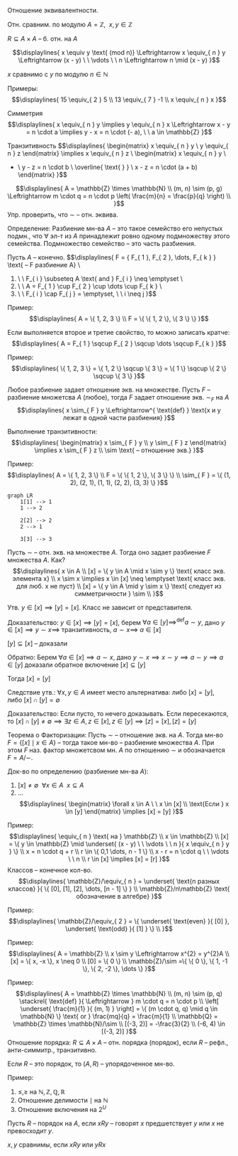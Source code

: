 Отношение эквивалентности.

Отн. сравним. по модулю $A = \mathbb{Z}, \ \ x, y \in \mathbb{Z}$

$R \subseteq A \times A$ – б. отн. на $A$ 

$$\displaylines{
x \equiv y \text{ (mod n)} \Leftrightarrow x \equiv_{ n } y \Leftrightarrow (x - y) \ \ \vdots \ \ n \Leftrightarrow n \mid (x - y)
}$$

$x$ сравнимо с $y$ по модулю $n \in \mathbb{N}$ 

Примеры: 
$$\displaylines{
15 \equiv_{ 2 } 5 \\ 
13 \equiv_{ 7 } -1  \\ 
x \equiv_{ n } x 
}$$

Симметрия 
$$\displaylines{
x \equiv_{ n } y \implies y \equiv_{ n } x \Leftrightarrow x - y = n \cdot a \implies y - x = n \cdot (- a), \ \ a \in \mathbb{Z}
}$$

Транзитивность 
$$\displaylines{
\begin{matrix}
x \equiv_{ n } y  \\
y \equiv_{ n } z
\end{matrix} \implies  x \equiv_{ n } z \\ 
\begin{matrix}
x \equiv_{ n } y  \\
+ \\
y - z = n \cdot b \\
\overline{ \text{           } } \\
x - z = n \cdot (a + b)
\end{matrix}
}$$

$$\displaylines{
A = \mathbb{Z} \times \mathbb{N} \\ 
(m, n) \sim (p, g) \Leftrightarrow m \cdot q = n \cdot p \left( \frac{m}{n} = \frac{p}{q} \right) \\ 
}$$
Упр. проверить, что $\sim$ – отн. эквива. 

Определение: Разбиение мн-ва $A$ – это такое семейство его непустых подмн., что $\forall$ эл-т из $A$ принадлежит ровно одному подмножеству этого семейства. Подмножество семейство – это часть разбиения. 

Пусть $A$ – конечно. 
$$\displaylines{
F = \{ F_{ 1 }, F_{ 2 }, \dots, F_{ k } \} \text{ – F разбиение А} \\ 
1. \ \ F_{ i } \subseteq A \text{ and } F_{ i } \neq \emptyset \\ 
2. \ \ A = F_{ 1 } \cup F_{ 2 } \cup \dots \cup F_{ k } \\ 
3. \ \ F_{ i } \cap F_{ j } = \emptyset, \ \ i \neq j
}$$

Пример: 
$$\displaylines{
A = \{ 1, 2, 3 \} \\ 
F = \{ \{ 1, 2 \}, \{ 3 \} \}
}$$


Если выполняется второе и третие свойство, то можно записать кратче: 
$$\displaylines{
A = F_{ 1 } \sqcup F_{ 2 } \sqcup \dots \sqcup F_{ k } 
}$$

Пример: 
$$\displaylines{
\{ 1, 2, 3 \} = \{ 1, 2 \} \sqcup \{ 3 \} = \{ 1 \} \sqcup \{ 2 \} \sqcup \{ 3 \}
}$$

Любое разбиение задает отношение экв. на множестве. Пусть $F$ – разбиение множетсва $A$ (любое), тогда $F$ задает отношение экв. $\sim_{ F }$ на $A$ 
$$\displaylines{
x \sim_{ F } y \Leftrightarrow^{ \text{def} } \text{x и y лежат в одной части разбиения}
}$$

Выполнение транзитивности: 
$$\displaylines{
\begin{matrix}
x \sim_{ F } y  \\
y \sim_{ F } z 
\end{matrix} \implies x \sim_{ F } z \\ 
\sim \text{ – отношение экв.}
}$$

Пример: 
$$\displaylines{
A = \{ 1, 2, 3 \} \\ 
F = \{ \{ 1, 2 \}, \{ 3 \} \} \\ 
\sim_{ F } = \{ (1, 2), (2, 1), (1, 1), (2, 2), (3, 3) \}
}$$
```mermaid 
graph LR 
	1[1] --> 1
	1 --> 2 
	
	2[2] --> 2
	2 --> 1
	
	3[3] --> 3
```

Пусть $\sim$ – отн. экв. на множестве $A$. Тогда оно задает разбиение $F$ множества $A$. Как? 
$$\displaylines{
x \in A  \\ 
[x] = \{ y \in A \mid x \sim y \} \text{ класс экв. элемента x} \\ 
x \sim x \implies x \in [x] \neq \emptyset \text{ класс экв. для люб. x не пуст} \\ 
[x] = \{ y \in A \mid y \sim x \} \text{ следует из симметричности } \sim \\ 
}$$


Утв. $y \in [x] \implies [y] = [x]$. Класс не зависит от представителя. 

Доказательство: $y \in [x] \implies [y] = [x]$, берем $\forall a \in [y] \implies^{ \text{def} } a \sim y$, дано $y \in [x] \implies y \sim x \implies$ транзитивность, $a \sim x \implies$ $a \in [x]$ 

$[y] \subseteq [x]$ – доказали 

Обратно: Берем $\forall a \in [x] \implies a \sim x$, дано $y \sim x \implies x \sim y \implies a \sim y \implies a \in [y]$ доказали обратное включение $[x] \subseteq [y]$ 

Тогда $[x] = [y]$

Следствие утв.: $\forall x, y \in A$ имеет место альтернатива: либо $[x] = [y]$, либо $[x] \cap [y] = \emptyset$

Доказательство: Если пусто, то нечего доказывать. Если пересекаются, то $[x] \cap [y] \neq \emptyset \implies \exists z \in A, z \in [x], z \in [y] \implies [z] = [x], [z]= [y]$ 

Теорема о Факторизации: Пусть $\sim$ – отношение экв. на $A$. Тогда мн-во $F =\{ [x] \mid x \in A \}$ – тогда такое мн-во – разбиение множества $A$. При этом $F$ наз. фактор множетсвом мн. $A$ по отношению $\sim$ и обозначается $F = A/\sim$. 

Док-во по определению (разбиение мн-ва $A$): 
1. $[x] \neq \emptyset \ \ \forall x \in A \ \ x \subseteq A$ 
2. ...
$$\displaylines{
\begin{matrix}
\forall x \in A \ \ x \in [x] \\
\text{Если } x \in [y] 
\end{matrix} \implies [x] = [y]
}$$

Пример: 
$$\displaylines{
\equiv_{ n } \text{ на } \mathbb{Z} \\ 
x \in \mathbb{Z} \\ 
[x] = \{ y \in \mathbb{Z} \mid \underset{ (x - y) \ \ \vdots \ \ n }{ x \equiv_{ n } y } \} \\
x = n \cdot q + r \\ 
r \in \{ 0,1 \dots, n - 1 \} \\ 
x - r = n \cdot q \ \ \vdots \ \ n \\ 
r \in [x] \implies [x] = [r]
}$$
Классов – конечное кол-во. 
$$\displaylines{
\mathbb{Z}/\equiv_{ n } = \underset{ \text{n разных классов} }{ \{ [0], [1], [2], \dots, [n - 1] \} } \\ 
\mathbb{Z}/n\mathbb{Z} \text{ обозначение в алгебре}
}$$

Пример: 
$$\displaylines{
\mathbb{Z}/\equiv_{ 2 } = \{ \underset{ \text{even} }{ [0] }, \underset{ \text{odd} }{ [1] } \} \\ 
}$$

Пример: 
$$\displaylines{
A = \mathbb{Z} \\ 
x \sim y \Leftrightarrow x^{2} = y^{2}A \\ 
[x] = \{ x, -x \}, x \neq 0 \\ 
[0] = \{ 0 \} \\ 
\mathbb{Z}/\sim =\{ \{ 0 \}, \{ 1, -1 \}, \{ 2, -2 \}, \dots \}
}$$

Пример: 
$$\displaylines{
A = \mathbb{Z} \times \mathbb{N} \\ 
(m, n) \sim (p, q) \stackrel{ \text{def} }{ \Leftrightarrow } m \cdot q = n \cdot p \\ 
\left[ \underset{ \frac{m}{1} }{ (m, 1) } \right] = \{ (m \cdot q, q) \mid q \in \mathbb{N} \} \text{ or } \frac{mq}{q} = \frac{m}{1} \\ 
\mathbb{Q} = \mathbb{Z} \times \mathbb{N}/\sim  \\ 
[(-3, 2)] = -\frac{3}{2} \\ 
(-6, 4) \in [(-3, 2)]
}$$
Отношение порядка: $R \subseteq A \times A$ – отн. порядка (порядок), если $R$ – рефл., анти-симмитр., транзитивно. 

Если $R$ – это порядок, то $(A, R)$ – упорядоченное мн-во. 

Пример: 
1. $\leq, \geq$ на $\mathbb{N}, \mathbb{Z}, \mathbb{Q}, \mathbb{R}$ 
2. Отношение делимости $\mid$ на $\mathbb{N}$
3. Отношение включения на $2^{ U }$ 

Пусть $R$ – порядок на $A$, если $xRy$ – говорят $x$ предшетствует $y$ или $x$ не превосходит $y$. 

$x, y$ сравнимы, если $xRy$ или $yRx$ 